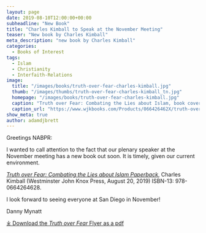 ```yaml
---
layout: page
date: 2019-08-10T12:00:00+00:00
subheadline: "New Book"
title: "Charles Kimball to Speak at the November Meeting"
teaser: "New book by Charles Kimball"
meta_description: "new book by Charles Kimball"
categories:
  - Books of Interest
tags:
  - Islam
  - Christianity
  - Interfaith-Relations
image:
  title: "/images/books/truth-over-fear-charles-kimball.jpg"
  thumb: "/images/thumbs/truth-over-fear-charles-kimball_tn.jpg"
  homepage: "/images/books/truth-over-fear-charles-kimball.jpg"
  caption: "Truth over Fear: Combating the Lies about Islam, book cover."
  caption_url: "https://www.wjkbooks.com/Products/066426462X/truth-over-fear.aspx"
show_meta: true
author: adamdjbrett  
---
```

Greetings NABPR:

I wanted to call attention to the fact that our plenary speaker at the November meeting has a new book out soon.  It is timely, given our current environment.

[_Truth over Fear: Combating the Lies about Islam Paperback_](https://www.wjkbooks.com/Products/066426462X/truth-over-fear.aspx), Charles Kimball (Westminster John Knox Press, August 20, 2019) ISBN-13: 978-0664264628.

I look forward to seeing everyone at San Diego in November!

Danny Mynatt

[⤓ Download the _Truth over Fear_ Flyer as a pdf](/pdfs/kimballbrochure-rev.pdf)
